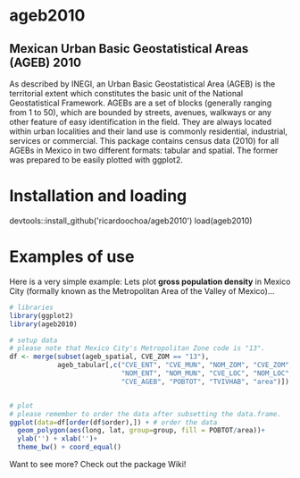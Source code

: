 # ageb2010
## Mexican Urban Basic Geostatistical Areas (AGEB) 2010
As described by INEGI, an Urban Basic Geostatistical Area (AGEB) is the territorial extent which constitutes the basic unit of the National Geostatistical Framework. AGEBs are a set of blocks (generally ranging from 1 to 50), which are bounded by streets, avenues, walkways or any other feature of easy identification in the field. They are always located within urban localities and their land use is commonly residential, industrial, services or commercial. This package contains census data (2010) for all AGEBs in Mexico in two different formats: tabular and spatial. The former was prepared to be easily plotted with ggplot2. 

# Installation and loading
devtools::install_github('ricardoochoa/ageb2010')
load(ageb2010)

# Examples of use
Here is a very simple example: Lets plot **gross population density** in Mexico City (formally known as the Metropolitan Area of the Valley of Mexico)... 

```r
# libraries
library(ggplot2)
library(ageb2010)

# setup data
# please note that Mexico City's Metropolitan Zone code is "13".
df <- merge(subset(ageb_spatial, CVE_ZOM == "13"), 
            ageb_tabular[,c("CVE_ENT", "CVE_MUN", "NOM_ZOM", "CVE_ZOM", 
                            "NOM_ENT", "NOM_MUN", "CVE_LOC", "NOM_LOC", 
                            "CVE_AGEB", "POBTOT", "TVIVHAB", "area")])


# plot
# please remember to order the data after subsetting the data.frame. 
ggplot(data=df[order(df$order),]) + # order the data
  geom_polygon(aes(long, lat, group=group, fill = POBTOT/area))+
  ylab('') + xlab('')+
  theme_bw() + coord_equal()

```

Want to see more? Check out the package Wiki! 



